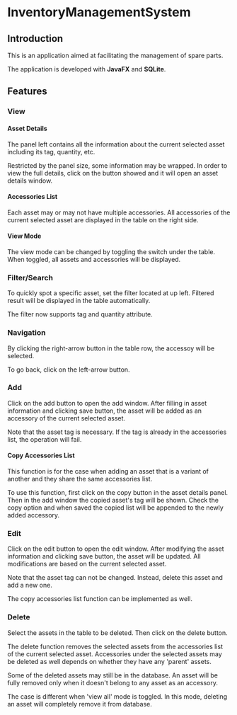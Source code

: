 # InventoryManagementSystem

## Introduction

This is an application aimed at facilitating the management of spare parts.

The application is developed with **JavaFX** and **SQLite**.

## Features

### View

#### Asset Details

The panel left contains all the information about the current selected asset including its tag, quantity, etc.

Restricted by the panel size, some information may be wrapped. In order to view the full details, click on the button showed and it will open an asset details window.

#### Accessories List

Each asset may or may not have multiple accessories. All accessories of the current selected asset are displayed in the table on the right side.

#### View Mode

The view mode can be changed by toggling the switch under the table. When toggled, all assets and accessories will be displayed.

### Filter/Search

To quickly spot a specific asset, set the filter located at up left. Filtered result will be displayed in the table automatically.

The filter now supports tag and quantity attribute.

### Navigation

By clicking the right-arrow button in the table row, the accessoy will be selected.

To go back, click on the left-arrow button.

### Add

Click on the add button to open the add window. After filling in asset information and clicking save button, the asset will be added as an accessory of the current selected asset.

Note that the asset tag is necessary. If the tag is already in the accessories list, the operation will fail.

#### Copy Accessories List

This function is for the case when adding an asset that is a variant of another and they share the same accessories list.

To use this function, first click on the copy button in the asset details panel. Then in the add window the copied asset's tag will be shown. Check the copy option and when saved the copied list will be appended to the newly added accessory.

### Edit

Click on the edit button to open the edit window. After modifying the asset information and clicking save button, the asset will be updated. All modifications are based on the current selected asset.

Note that the asset tag can not be changed. Instead, delete this asset and add a new one.

The copy accessories list function can be implemented as well.

### Delete

Select the assets in the table to be deleted. Then click on the delete button.

The delete function removes the selected assets from the accessories list of the current selected asset. Accessories under the selected assets may be deleted as well depends on whether they have any 'parent' assets.

Some of the deleted assets may still be in the database. An asset will be fully removed only when it doesn't belong to any asset as an accessory.

The case is different when 'view all' mode is toggled. In this mode, deleting an asset will completely remove it from database.
